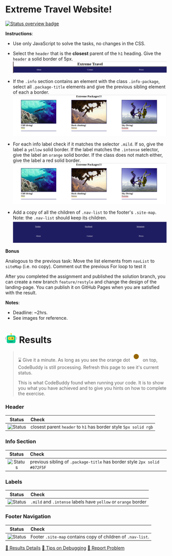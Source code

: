 # Extreme Travel Website!
[![Status overview badge](../../blob/badges/.github/badges/main/badge.svg)](#-results)


**Instructions**:
* Use only JavaScript to solve the tasks, no changes in the CSS.

* Select the `header` that is the **closest** parent of the `h1` heading. Give the `header` a solid border of 5px. ![alt text](images/header.png "Header")

* If the `.info` section contains an element with the class `.info-package`, select all `.package-title` elements and give the previous sibling element of each a border. ![alt text](images/packages.png "Packages")

* For each info label check if it matches the selector `.mild`. If so, give the label a `yellow` solid border. If the label matches the `.intense` selector, give the label an `orange` solid border. If the class does not match either, give the label a red solid border. ![alt text](images/packages.png "Packages")

* Add a copy of all the children of `.nav-list` to the footer's `.site-map`. Note: the `.nav-list` should keep its children. ![alt text](images/footer.png "Footer")

**Bonus**

Analogous to the previous task: Move the list elements from `navList` to `siteMap` (i.e. no copy).
Comment out the previous For loop to test it

After you completed the assignment and published the solution branch, you can create a new branch `feature/restyle` and change the design of the landing-page. You can publish it on GitHub Pages when you are satisfied with the result.


**Notes**:
* Deadline: ~2hrs.
* See images for reference.

[//]: # (autograding info start)
# <img src="https://github.com/DCI-EdTech/autograding-setup/raw/main/assets/bot-large.svg" alt="" data-canonical-src="https://github.com/DCI-EdTech/autograding-setup/raw/main/assets/bot-large.svg" height="31" /> Results
> ⌛ Give it a minute. As long as you see the orange dot ![processing](https://raw.githubusercontent.com/DCI-EdTech/autograding-setup/main/assets/processing.svg) on top, CodeBuddy is still processing. Refresh this page to see it's current status.
>
> This is what CodeBuddy found when running your code. It is to show you what you have achieved and to give you hints on how to complete the exercise.


### Header

|                 Status                  | Check                                                                                    |
| :-------------------------------------: | :--------------------------------------------------------------------------------------- |
| ![Status](../../blob/badges/.github/badges/main/status0.svg) | closest parent `header` to `h1` has border style `5px solid rgb` |

### Info Section

|                 Status                  | Check                                                                                    |
| :-------------------------------------: | :--------------------------------------------------------------------------------------- |
| ![Status](../../blob/badges/.github/badges/main/status1.svg) | previous sibling of `.package-title` has border style `2px solid #072F5F` |

### Labels

|                 Status                  | Check                                                                                    |
| :-------------------------------------: | :--------------------------------------------------------------------------------------- |
| ![Status](../../blob/badges/.github/badges/main/status2.svg) | `.mild` and `.intense` labels have `yellow` or `orange` border |

### Footer Navigation

|                 Status                  | Check                                                                                    |
| :-------------------------------------: | :--------------------------------------------------------------------------------------- |
| ![Status](../../blob/badges/.github/badges/main/status3.svg) | Footer `.site-map` contains copy of children of `.nav-list`. |



[🔬 Results Details](../../actions)
[🐞 Tips on Debugging](https://github.com/DCI-EdTech/autograding-setup/wiki/How-to-work-with-CodeBuddy)
[📢 Report Problem](https://docs.google.com/forms/d/e/1FAIpQLSfS8wPh6bCMTLF2wmjiE5_UhPiOEnubEwwPLN_M8zTCjx5qbg/viewform?usp=pp_url&entry.652569746=SPA-DOM-Traversing)


[//]: # (autograding info end)